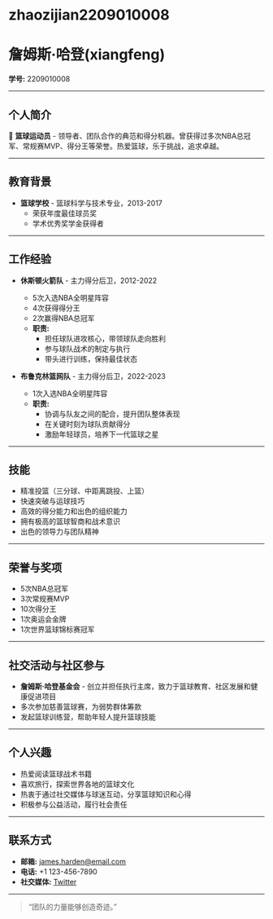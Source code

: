 # zhaozijian2209010008
# 詹姆斯·哈登(xiangfeng)

**学号:** 2209010008

---

## 个人简介
🏀 **篮球运动员** - 领导者、团队合作的典范和得分机器。曾获得过多次NBA总冠军、常规赛MVP、得分王等荣誉。热爱篮球，乐于挑战，追求卓越。

---

## 教育背景
- **篮球学校** - 篮球科学与技术专业，2013-2017
  - 荣获年度最佳球员奖
  - 学术优秀奖学金获得者

---

## 工作经验
- **休斯顿火箭队** - 主力得分后卫，2012-2022
  - 5次入选NBA全明星阵容
  - 4次获得得分王
  - 2次赢得NBA总冠军
  - **职责:**
    - 担任球队进攻核心，带领球队走向胜利
    - 参与球队战术的制定与执行
    - 带头进行训练，保持最佳状态

- **布鲁克林篮网队** - 主力得分后卫，2022-2023
  - 1次入选NBA全明星阵容
  - **职责:**
    - 协调与队友之间的配合，提升团队整体表现
    - 在关键时刻为球队贡献得分
    - 激励年轻球员，培养下一代篮球之星

---

## 技能
- 精准投篮（三分球、中距离跳投、上篮）
- 快速突破与运球技巧
- 高效的得分能力和出色的组织能力
- 拥有极高的篮球智商和战术意识
- 出色的领导力与团队精神

---

## 荣誉与奖项
- 5次NBA总冠军
- 3次常规赛MVP
- 10次得分王
- 1次奥运会金牌
- 1次世界篮球锦标赛冠军

---

## 社交活动与社区参与
- **詹姆斯·哈登基金会** - 创立并担任执行主席，致力于篮球教育、社区发展和健康促进项目
- 多次参加慈善篮球赛，为弱势群体筹款
- 发起篮球训练营，帮助年轻人提升篮球技能

---

## 个人兴趣
- 热爱阅读篮球战术书籍
- 喜欢旅行，探索世界各地的篮球文化
- 热衷于通过社交媒体与球迷互动，分享篮球知识和心得
- 积极参与公益活动，履行社会责任

---

## 联系方式
- **邮箱:** james.harden@email.com
- **电话:** +1 123-456-7890
- **社交媒体:** [Twitter](https://twitter.com/jamesharden)

---

> “团队的力量能够创造奇迹。”
